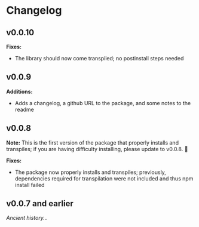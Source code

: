 # Changelog

## v0.0.10

**Fixes:**
- The library should now come transpiled; no postinstall steps needed

## v0.0.9

**Additions:**
- Adds a changelog, a github URL to the package, and some notes to the readme

## v0.0.8

**Note:** This is the first version of the package that properly installs and transpiles; if you are having difficulty installing, please update to v0.0.8. 🚀

**Fixes:**
- The package now properly installs and transpiles; previously, dependencies required for transpilation were not included and thus npm install failed

## v0.0.7 and earlier
_Ancient history..._
